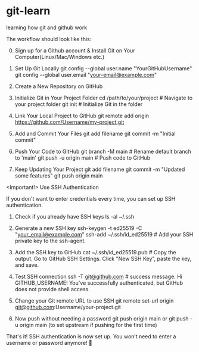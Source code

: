 # git-learn
learning how git and github work 

The workflow should look like this:

0. Sign up for a Github account & Install Git on Your Computer(Linux/Mac/Windows etc.)

1. Set Up Git Locally
    git config --global user.name "YourGitHubUsername"
    git config --global user.email "your-email@example.com"

2. Create a New Repository on GitHub

3. Initialize Git in Your Project Folder
    cd /path/to/your/project  # Navigate to your project folder
    git init  # Initialize Git in the folder

4. Link Your Local Project to GitHub
    git remote add origin https://github.com/Username/my-project.git

5. Add and Commit Your Files
    git add filename
    git commit -m "Initial commit"

6. Push Your Code to GitHub
    git branch -M main  # Rename default branch to 'main'
    git push -u origin main  # Push code to GitHub

7. Keep Updating Your Project
    git add filename
    git commit -m "Updated some features"
    git push origin main


<Important!> Use SSH Authentication

If you don't want to enter credentials every time, you can set up SSH authentication.

1. Check if you already have SSH keys
    ls -al ~/.ssh

2. Generate a new SSH key
    ssh-keygen -t ed25519 -C "your_email@example.com"
    ssh-add ~/.ssh/id_ed25519 # Add your SSH private key to the ssh-agent.

3. Add the SSH key to GitHub
    cat ~/.ssh/id_ed25519.pub # Copy the output. Go to GitHub SSH Settings. Click "New SSH Key", paste the key, and save.

4. Test SSH connection
    ssh -T git@github.com # success message: Hi GITHUB_USERNAME! You've successfully authenticated, but GitHub does not provide shell access.

5. Change your Git remote URL to use SSH
    git remote set-url origin git@github.com:Username/your-project.git

6. Now push without needing a password
    git push origin main or git push -u origin main (to set upstream if pushing for the first time)

That's it! SSH authentication is now set up. You won’t need to enter a username or password anymore! 🎉



